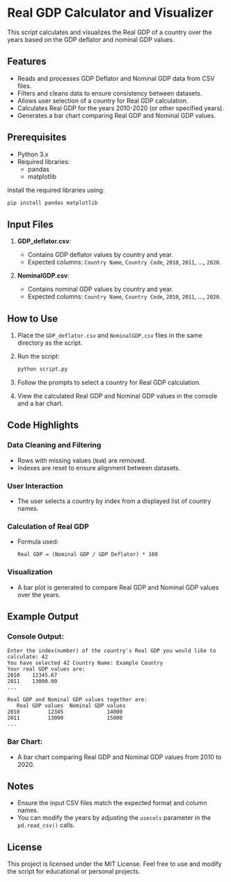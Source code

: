 # Real GDP Calculator and Visualizer

This script calculates and visualizes the Real GDP of a country over the years based on the GDP deflator and nominal GDP values.

## Features

- Reads and processes GDP Deflator and Nominal GDP data from CSV files.
- Filters and cleans data to ensure consistency between datasets.
- Allows user selection of a country for Real GDP calculation.
- Calculates Real GDP for the years 2010-2020 (or other specified years).
- Generates a bar chart comparing Real GDP and Nominal GDP values.

## Prerequisites

- Python 3.x
- Required libraries:
  - pandas
  - matplotlib

Install the required libraries using:
```bash
pip install pandas matplotlib
```

## Input Files

1. **GDP_deflator.csv**:
   - Contains GDP deflator values by country and year.
   - Expected columns: `Country Name`, `Country Code`, `2010`, `2011`, ..., `2020`.

2. **NominalGDP.csv**:
   - Contains nominal GDP values by country and year.
   - Expected columns: `Country Name`, `Country Code`, `2010`, `2011`, ..., `2020`.

## How to Use

1. Place the `GDP_deflator.csv` and `NominalGDP.csv` files in the same directory as the script.

2. Run the script:
   ```bash
   python script.py
   ```

3. Follow the prompts to select a country for Real GDP calculation.

4. View the calculated Real GDP and Nominal GDP values in the console and a bar chart.

## Code Highlights

### Data Cleaning and Filtering
- Rows with missing values (`NaN`) are removed.
- Indexes are reset to ensure alignment between datasets.

### User Interaction
- The user selects a country by index from a displayed list of country names.

### Calculation of Real GDP
- Formula used:
  ```
  Real GDP = (Nominal GDP / GDP Deflator) * 100
  ```

### Visualization
- A bar plot is generated to compare Real GDP and Nominal GDP values over the years.

## Example Output

### Console Output:
```
Enter the index(number) of the country's Real GDP you would like to calculate: 42
You have selected 42 Country Name: Example Country
Your real GDP values are:
2010    12345.67
2011    13000.00
...

Real GDP and Nominal GDP values together are:
   Real GDP values  Nominal GDP values
2010         12345              14000
2011         13000              15000
...
```

### Bar Chart:
- A bar chart comparing Real GDP and Nominal GDP values from 2010 to 2020.

## Notes

- Ensure the input CSV files match the expected format and column names.
- You can modify the years by adjusting the `usecols` parameter in the `pd.read_csv()` calls.

## License

This project is licensed under the MIT License. Feel free to use and modify the script for educational or personal projects.
